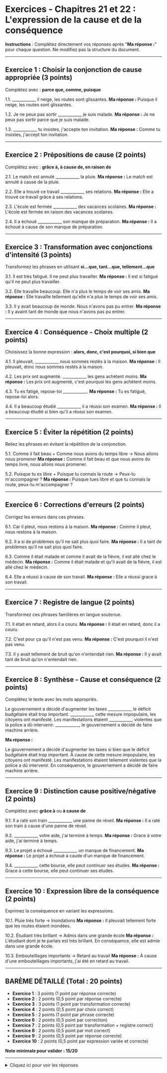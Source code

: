 # Exercices - Chapitres 21 et 22 : L'expression de la cause et de la conséquence

**Instructions** : Complétez directement vos réponses après "**Ma réponse :**" pour chaque question. Ne modifiez pas la structure du document.

---

## Exercice 1 : Choisir la conjonction de cause appropriée (3 points)

Complétez avec : **parce que, comme, puisque**

1.1. ____________ il neige, les routes sont glissantes.
**Ma réponse :** Puisque il neige, les routes sont glissantes.

1.2. Je ne peux pas sortir ____________ je suis malade.
**Ma réponse :** Je ne peux pas sortir parce que je suis malade.

1.3. ____________ tu insistes, j'accepte ton invitation.
**Ma réponse :** Comme tu insistes, j'accept ton invitation.

---

## Exercice 2 : Prépositions de cause (2 points)

Complétez avec : **grâce à, à cause de, en raison de**

2.1. Le match est annulé ____________ la pluie.
**Ma réponse :** Le match est annulé à cause de la pluie.

2.2. Elle a trouvé ce travail ____________ ses relations.
**Ma réponse :** Elle a trouvé ce travail grâce à ses relations.

2.3. L'école est fermée ____________ des vacances scolaires.
**Ma réponse :** L'école est fermée en raison des vacances scolaires.

2.4. Il a échoué ____________ son manque de préparation.
**Ma réponse :** Il a échoué à cause de son manque de préparation.

---

## Exercice 3 : Transformation avec conjonctions d'intensité (3 points)

Transformez les phrases en utilisant **si...que, tant...que, tellement...que**

3.1. Il est très fatigué. Il ne peut plus travailler.
**Ma réponse :** Il est si fatigué qu'il ne peut plus travailler.  

3.2. Elle travaille beaucoup. Elle n'a plus le temps de voir ses amis.
**Ma réponse :** Elle travaille tellement qu'elle n'a plus le temps de voir ses amis.

3.3. Il y avait beaucoup de monde. Nous n'avons pas pu entrer.
**Ma réponse :** Il y avaint tant de monde que nous n'avons pas pu entrer.

---

## Exercice 4 : Conséquence - Choix multiple (2 points)

Choisissez la bonne expression : **alors, donc, c'est pourquoi, si bien que**

4.1. Il pleuvait, ____________ nous sommes restés à la maison.
**Ma réponse :** Il pleuvait, donc nous sommes restés à la maison.

4.2. Les prix ont augmenté. ____________ les gens achètent moins.
**Ma réponse :** Les prix ont augmenté, c'est pourquoi les gens achètent moins.

4.3. Tu es fatigé, repose-toi ____________.
**Ma réponse :** Tu es fatigué, repose-toi alors.

4.4. Il a beaucoup étudié ____________ il a réussi son examen.
**Ma réponse :** Il a beaucoup étudié si bien qu'il a réussi son examen.

---

## Exercice 5 : Éviter la répétition (2 points)

Reliez les phrases en évitant la répétition de la conjonction.

5.1. Comme il fait beau + Comme nous avons du temps libre → Nous allons nous promener
**Ma réponse :** Comme il fait beau et que nous avons du temps livre, nous allons nous promener.

5.2. Puisque tu es libre + Puisque tu connais la route → Peux-tu m'accompagner ?
**Ma réponse :** Puisque tues libre et que tu connais la route, peux-tu m'accompagner ?

---

## Exercice 6 : Corrections d'erreurs (2 points)

Corrigez les erreurs dans ces phrases.

6.1. Car il pleut, nous restons à la maison.
**Ma réponse :** Comme il pleut, nous restons à la maison.

6.2. Il a si de problèmes qu'il ne sait plus quoi faire.
**Ma réponse :** Il a tant de problèmes qu'il ne sait plus quoi faire.

6.3. Comme il était malade et comme il avait de la fièvre, il est allé chez le médecin.
**Ma réponse :** Comme il était malade et qu'il avait de la fièvre, il est allé chez le médecin.

6.4. Elle a réussi à cause de son travail.
**Ma réponse :** Elle a réussi grace à son travail.

---

## Exercice 7 : Registre de langue (2 points)

Transformez ces phrases familières en langue soutenue.

7.1. Il était en retard, alors il a couru.
**Ma réponse :** Il était en retard, donc il a couru.

7.2. C'est pour ça qu'il n'est pas venu.
**Ma réponse :** C'est pourquoi il n'est pas venu.

7.3. Il y avait tellement de bruit qu'on n'entendait rien.
**Ma réponse :** Il y avait tant de bruit qu'on n'entendait rien.

---

## Exercice 8 : Synthèse - Cause et conséquence (2 points)

Complétez le texte avec les mots appropriés.

Le gouvernement a décidé d'augmenter les taxes ____________ le déficit budgétaire était trop important. ____________ cette mesure impopulaire, les citoyens ont manifesté. Les manifestations étaient ____________ violentes que la police a dû intervenir. ____________, le gouvernement a décidé de faire machine arrière.

**Ma réponse :** 

Le gouvernement a décidé d'augmenter les taxes si bien que le déficit budgétaire était trop important. À cause de cette mesure impopulaire, les citoyens ont manifesté. Les manifestations étaient tellement violentes que la police a dû intervenir. En conséquence, le gouvernement a décidé de faire machine arrière. 

---

## Exercice 9 : Distinction cause positive/négative (2 points)

Complétez avec **grâce à** ou **à cause de**

9.1. Il a raté son train ____________ une panne de réveil.
**Ma réponse :** Il a raté son train à cause d'une panne de réveil.

9.2. ____________ votre aide, j'ai terminé à temps.
**Ma réponse :** Grace à votre aide, j'ai terminé à temps.

9.3. Le projet a échoué ____________ un manque de financement.
**Ma réponse :** Le projet a échoué à caude d'un manque de financement.

9.4. ____________ cette bourse, elle peut continuer ses études.
**Ma réponse :** Grace à cette bourse, elle peut continuer ses études.

---

## Exercice 10 : Expression libre de la conséquence (2 points)

Exprimez la conséquence en variant les expressions.

10.1. Pluie très forte → Inondations
**Ma réponse :** Il pleuvait tellement forte que les routes étaient inondées.

10.2. Étudiant très brillant → Admis dans une grande école
**Ma réponse :** L'étudiant dont je te parlais est très brillant. En conséquence, elle est admie dans une grande école.

10.3. Embouteillages importants → Retard au travail
**Ma réponse :** À cause d'une embouteillages importants, j'ai été en retard au travail.

---

## BARÈME DÉTAILLÉ (Total : 20 points)

- **Exercice 1** : 3 points (1 point par réponse correcte)
- **Exercice 2** : 2 points (0,5 point par réponse correcte)
- **Exercice 3** : 3 points (1 point par transformation correcte)
- **Exercice 4** : 2 points (0,5 point par choix correct)
- **Exercice 5** : 2 points (1 point par phrase correcte)
- **Exercice 6** : 2 points (0,5 point par correction)
- **Exercice 7** : 2 points (0,5 point par transformation + registre correct)
- **Exercice 8** : 2 points (0,5 point par mot correct)
- **Exercice 9** : 2 points (0,5 point par réponse correcte)
- **Exercice 10** : 2 points (0,5 point par expression variée et correcte)

**Note minimale pour valider : 15/20**

---

<details>
<summary>Cliquez ici pour voir les réponses</summary>

### Exercice 1
1.1 : Comme
**Explication** : "Comme" en tête de phrase met la cause en valeur
1.2 : parce que
**Explication** : "Parce que" répond à "pourquoi", cause neutre
1.3 : Puisque
**Explication** : "Puisque" pour une cause évidente, souvent avec une nuance d'insistance

### Exercice 2
2.1 : à cause de
**Explication** : Conséquence négative (annulation)
2.2 : grâce à
**Explication** : Conséquence positive (obtenir un travail)
2.3 : en raison de
**Explication** : Cause officielle, neutre
2.4 : à cause de
**Explication** : Conséquence négative (échec)

### Exercice 3
3.1 : Il est si fatigué qu'il ne peut plus travailler. / Il est tellement fatigué qu'il ne peut plus travailler.
3.2 : Elle travaille tant qu'elle n'a plus le temps de voir ses amis. / Elle travaille tellement qu'elle n'a plus le temps de voir ses amis.
3.3 : Il y avait tant de monde que nous n'avons pas pu entrer. / Il y avait tellement de monde que nous n'avons pas pu entrer.

### Exercice 4
4.1 : alors
**Explication** : Conséquence évidente, registre oral
4.2 : C'est pourquoi
**Explication** : Insiste sur la cause exprimée
4.3 : donc
**Explication** : "Donc" peut se déplacer dans la phrase
4.4 : si bien que
**Explication** : Conséquence logique neutre

### Exercice 5
5.1 : Comme il fait beau et que nous avons du temps libre, nous allons nous promener.
5.2 : Puisque tu es libre et que tu connais la route, peux-tu m'accompagner ?

### Exercice 6
6.1 : Nous restons à la maison car il pleut.
**Explication** : "Car" ne peut jamais commencer une phrase
6.2 : Il a tant de problèmes qu'il ne sait plus quoi faire. / Il a tellement de problèmes qu'il ne sait plus quoi faire.
**Explication** : "Si" ne se construit pas avec "de"
6.3 : Comme il était malade et qu'il avait de la fièvre, il est allé chez le médecin.
**Explication** : Éviter la répétition, utiliser "que"
6.4 : Elle a réussi grâce à son travail.
**Explication** : Conséquence positive → "grâce à"

### Exercice 7
7.1 : Il était en retard, c'est pourquoi il a couru. / Il était en retard, par conséquent il a couru.
7.2 : C'est pourquoi il n'est pas venu. / C'est pour cela qu'il n'est pas venu.
7.3 : Le bruit était tel qu'on n'entendait rien. / Il y avait tant de bruit qu'on n'entendait rien.

### Exercice 8
parce que / En raison de cette mesure / si / Par conséquent
**Variantes acceptées** : car / À cause de / tellement / Donc

### Exercice 9
9.1 : à cause de
9.2 : Grâce à
9.3 : à cause de
9.4 : Grâce à

### Exercice 10
10.1 : Il a plu si fort que les rues ont été inondées. / La pluie était telle que des inondations se sont produites.
10.2 : Cet étudiant est si brillant qu'il a été admis dans une grande école. / Grâce à ses brillants résultats, il a été admis...
10.3 : Il y avait tant d'embouteillages qu'il est arrivé en retard. / À cause des embouteillages, il a eu du retard.

</details>
